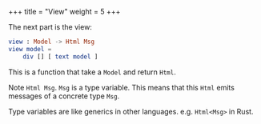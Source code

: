 +++
title       = "View"
weight      = 5
+++

The next part is the view:

```elm
view : Model -> Html Msg
view model =
    div [] [ text model ]
```

This is a function that take a `Model` and return `Html`.

Note `Html Msg`. `Msg` is a type variable. This means that this `Html` emits messages of a concrete type `Msg`. 

Type variables are like generics in other languages. e.g. `Html<Msg>` in Rust.